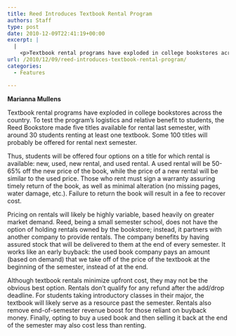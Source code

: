 ```yaml
---
title: Reed Introduces Textbook Rental Program
authors: Staff
type: post
date: 2010-12-09T22:41:19+00:00
excerpt: |
  |
    <p>Textbook rental programs have exploded in college bookstores across the country. To test the program’s logistics and relative benefit to students, the Reed Bookstore made five titles available for rental last semester,</p>
url: /2010/12/09/reed-introduces-textbook-rental-program/
categories:
  - Features

---
```

**Marianna Mullens**

Textbook rental programs have exploded in college bookstores across the country. To test the program’s logistics and relative benefit to students, the Reed Bookstore made five titles available for rental last semester, with around 30 students renting at least one textbook. Some 100 titles will probably be offered for rental next semester.

Thus, students will be offered four options on a title for which rental is available: new, used, new rental, and used rental. A used rental will be 50-65% off the new price of the book, while the price of a new rental will be similar to the used price. Those who rent must sign a warranty assuring timely return of the book, as well as minimal alteration (no missing pages, water damage, etc.). Failure to return the book will result in a fee to recover cost.

Pricing on rentals will likely be highly variable, based heavily on greater market demand. Reed, being a small semester school, does not have the option of holding rentals owned by the bookstore; instead, it partners with another company to provide rentals. The company benefits by having assured stock that will be delivered to them at the end of every semester. It works like an early buyback: the used book company pays an amount (based on demand) that we take off of the price of the textbook at the beginning of the semester, instead of at the end.

Although textbook rentals minimize upfront cost, they may not be the obvious best option. Rentals don’t qualify for any refund after the add/drop deadline. For students taking introductory classes in their major, the textbook will likely serve as a resource past the semester. Rentals also remove end-of-semester revenue boost for those reliant on buyback money. Finally, opting to buy a used book and then selling it back at the end of the semester may also cost less than renting.